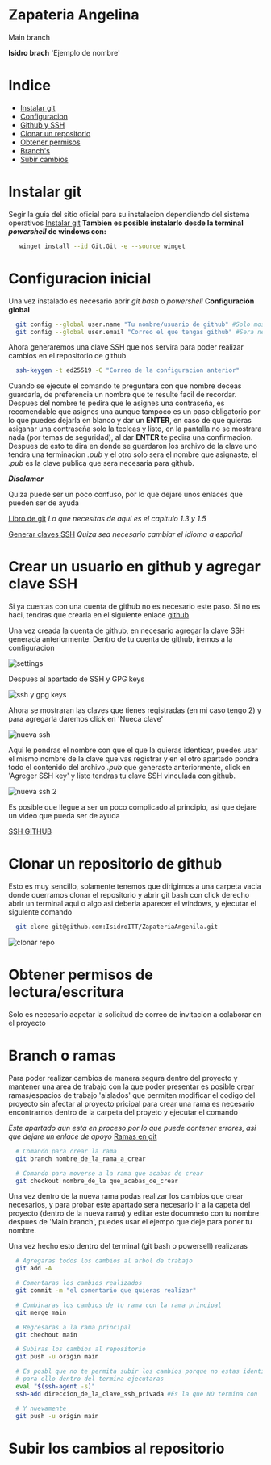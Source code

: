 # Zapateria Angelina
Main branch

**Isidro brach** 'Ejemplo de nombre'
# Indice
- [Instalar git](#instalar-git)
- [Configuracion](#configuracion-inicial)
- [Github y SSH](#crear-un-usuario-en-github-y-agregar-clave-ssh)
- [Clonar un repositorio](#clonar-un-repositorio-de-github)
- [Obtener permisos](#obtener-permisos-de-lectura/escritura)
- [Branch's](#branch-o-ramas)
- [Subir cambios](#subir-los-cambios-al-repositorio)

# Instalar git
Segir la guia del sitio oficial para su instalacion dependiendo del sistema operativos
[Instalar git](https://git-scm.com/download/win)
**Tambien es posible instalarlo desde la terminal *powershell* de windows con:**

```bash
   winget install --id Git.Git -e --source winget
```

# Configuracion inicial
Una vez instalado es necesario abrir *git bash* o *powershell*
**Configuración global**
``` bash
  git config --global user.name "Tu nombre/usuario de github" #Solo mostrar en los commits que realices
  git config --global user.email "Correo el que tengas github" #Sera necesario para generar la clave SSH
```

Ahora generaremos una clave SSH que nos servira para poder realizar cambios en el repositorio de github
``` bash
  ssh-keygen -t ed25519 -C "Correo de la configuracion anterior"
```
Cuando se ejecute el comando te preguntara con que nombre deceas guardarla, de preferencia un nombre que
te resulte facil de recordar.
Despues del nombre te pedira que le asignes una contraseña, es recomendable que asignes una aunque tampoco
es un paso obligatorio por lo que puedes dejarla en blanco y dar un **ENTER**, en caso de que quieras asiganar
una contraseña solo la tecleas y listo, en la pantalla no se mostrara nada (por temas de seguridad), al dar
**ENTER** te pedira una confirmacion.
Despues de esto te dira en donde se guardaron los archivo de la clave uno tendra una terminacion *.pub* y 
el otro solo sera el nombre que asignaste, el *.pub* es la clave publica que sera necesaria para github.

***Disclamer***

Quiza puede ser un poco confuso, por lo que dejare unos enlaces que pueden ser de ayuda

[Libro de git](https://uniwebsidad.com/libros/pro-git) 
*Lo que necesitas de aqui es el capitulo 1.3 y 1.5*

[Generar claves SSH](https://docs.github.com/en/authentication/connecting-to-github-with-ssh/generating-a-new-ssh-key-and-adding-it-to-the-ssh-agent?platform=windows)
*Quiza sea necesario cambiar el idioma a español*

# Crear un usuario en github y agregar clave SSH
Si ya cuentas con una cuenta de github no es necesario este paso.
Si no es haci, tendras que crearla en el siguiente enlace [github](https://github.com)

Una vez creada la cuenta de github, en necesario agregar la clave SSH generada anteriormente.
Dentro de tu cuenta de github, iremos a la configuracion

![settings](./Imagenes/settings.png)

Despues al apartado de SSH y GPG keys

![ssh y gpg keys](./Imagenes/ssh.png)

Ahora se mostraran las claves que tienes registradas (en mi caso tengo 2) y para agregarla daremos click en 'Nueca clave'

![nueva ssh](./Imagenes/new-ssh.png)

Aqui le pondras el nombre con que el que la quieras identicar, puedes usar el mismo nombre de la clave que vas registrar
y en el otro apartado pondra todo el contenido del archivo *.pub* que generaste anteriormente, click en 'Agreger SSH key'
y listo tendras tu clave SSH vinculada con github.

![nueva ssh 2](./Imagenes/new-ssh-2.png)

Es posible que llegue a ser un poco complicado al principio, asi que dejare un video que pueda ser de ayuda

[SSH GITHUB](https://www.youtube.com/watch?v=tY6IKEYz5vU)

# Clonar un repositorio de github
Esto es muy sencillo, solamente tenemos que dirigirnos a una carpeta vacia donde querramos clonar el repositorio
y abrir git bash con click derecho abrir un terminal aqui o algo asi deberia aparecer el windows, y ejecutar el 
siguiente comando
``` bash
  git clone git@github.com:IsidroITT/ZapateriaAngenila.git
```

![clonar repo](./Imagenes/clone-ssh.png)

# Obtener permisos de lectura/escritura
Solo es necesario acpetar la solicitud de correo de invitacion a colaborar en el proyecto

# Branch o ramas
Para poder realizar cambios de manera segura dentro del proyecto y mantener una area de trabajo con la que poder
presentar es posible crear ramas/espacios de trabajo 'aislados' que permiten modificar el codigo del proyecto
sin afectar al proyecto pricipal para crear una rama es necesario encontrarnos dentro de la carpeta del proyeto
y ejecutar el comando

*Este apartado aun esta en proceso por lo que puede contener errores, asi que dejare un enlace de apoyo*
[Ramas en git](https://www.atlassian.com/es/git/tutorials/using-branches)

``` bash
  # Comando para crear la rama
  git branch nombre_de_la_rama_a_crear

  # Comando para moverse a la rama que acabas de crear
  git checkout nombre_de_la que_acabas_de_crear
```   

Una vez dentro de la nueva rama podas realizar los cambios que crear necesarios, y para probar este apartado
sera necesario ir a la capeta del proyecto (dentro de la nueva rama) y editar este documneto con tu nombre 
despues de 'Main branch', puedes usar el ejempo que deje para poner tu nombre.

Una vez hecho esto dentro del terminal (git bash o powersell) realizaras
``` bash
  # Agregaras todos los cambios al arbol de trabajo
  git add -A

  # Comentaras los cambios realizados
  git commit -m "el comentario que quieras realizar"

  # Combinaras los cambios de tu rama con la rama principal
  git merge main

  # Regresaras a la rama principal
  git chechout main

  # Subiras los cambios al repositorio
  git push -u origin main

  # Es posbl que no te permita subir los cambios porque no estas identificado en el servidor de github
  # para ello dentro del termina ejecutaras
  eval "$(ssh-agent -s)"
  ssh-add direccion_de_la_clave_ssh_privada #Es la que NO termina con '.pub'

  # Y nuevamente 
  git push -u origin main
```
# Subir los cambios al repositorio
